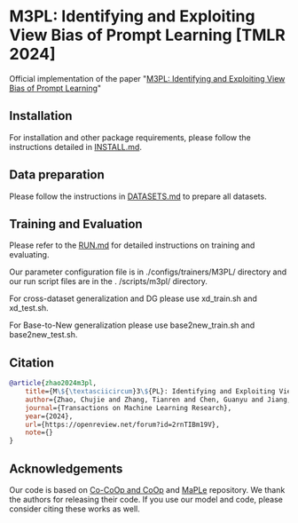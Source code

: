 # M3PL: Identifying and Exploiting View Bias of Prompt Learning [TMLR 2024]

Official implementation of the paper "[M3PL: Identifying and Exploiting View Bias of Prompt Learning](https://openreview.net/forum?id=2rnTIBm19V)"

## Installation 
For installation and other package requirements, please follow the instructions detailed in [INSTALL.md](docs/INSTALL.md). 

## Data preparation
Please follow the instructions in [DATASETS.md](docs/DATASETS.md) to prepare all datasets.


## Training and Evaluation
Please refer to the [RUN.md](docs/RUN.md) for detailed instructions on training and evaluating.

Our parameter configuration file is in ./configs/trainers/M3PL/ directory and our run script files are in the . /scripts/m3pl/ directory.

For cross-dataset generalization and DG please use xd_train.sh and xd_test.sh.

For Base-to-New generalization please use base2new_train.sh and base2new_test.sh.

## Citation
```bibtex
@article{zhao2024m3pl,
    title={M\${\textasciicircum}3\${PL}: Identifying and Exploiting View Bias of Prompt Learning},
    author={Zhao, Chujie and Zhang, Tianren and Chen, Guanyu and Jiang, Yizhou and Chen, Feng},
    journal={Transactions on Machine Learning Research},
    year={2024},
    url={https://openreview.net/forum?id=2rnTIBm19V},
    note={}
}
```


## Acknowledgements

Our code is based on [Co-CoOp and CoOp](https://github.com/KaiyangZhou/CoOp) and [MaPLe](https://github.com/muzairkhattak/multimodal-prompt-learning) repository. We thank the authors for releasing their code. If you use our model and code, please consider citing these works as well.

